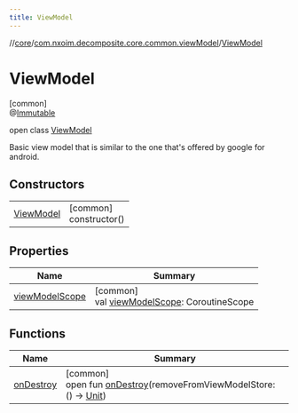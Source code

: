 ```yaml
---
title: ViewModel
---
```

//[core](../../../index.html)/[com.nxoim.decomposite.core.common.viewModel](../index.html)/[ViewModel](index.html)



# ViewModel



[common]\
@[Immutable](https://developer.android.com/reference/kotlin/androidx/compose/runtime/Immutable.html)



open class [ViewModel](index.html)

Basic view model that is similar to the one that's offered by google for android.



## Constructors


| | |
|---|---|
| [ViewModel](-view-model.html) | [common]<br>constructor() |


## Properties


| Name | Summary |
|---|---|
| [viewModelScope](view-model-scope.html) | [common]<br>val [viewModelScope](view-model-scope.html): CoroutineScope |


## Functions


| Name | Summary |
|---|---|
| [onDestroy](on-destroy.html) | [common]<br>open fun [onDestroy](on-destroy.html)(removeFromViewModelStore: () -&gt; [Unit](https://kotlinlang.org/api/latest/jvm/stdlib/kotlin/-unit/index.html)) |

